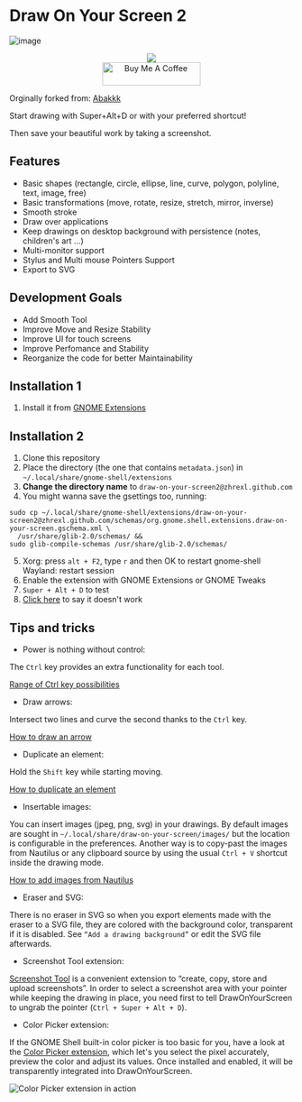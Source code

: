 # Draw On Your Screen 2

![image](https://user-images.githubusercontent.com/51864789/202538664-799678ae-6cd5-46e6-9907-75deeb4bf16b.png)

<p align="center">
  <a href="https://extensions.gnome.org/extension/4937/draw-on-you-screen-2/"><img src="https://img.shields.io/badge/Download-extensions.gnome.org-CB74D9.svg?logo=gnome&logoColor=lightgrey&labelColor=303030" /></a></br>
  <a href="https://www.buymeacoffee.com/zhrexl" target="_blank"><img src="https://cdn.buymeacoffee.com/buttons/default-orange.png" alt="Buy Me A Coffee" height="41" width="174"></a>
</p>

Orginally forked from: [Abakkk](https://codeberg.org/som/DrawOnYourScreen)

Start drawing with Super+Alt+D or with your preferred shortcut!

Then save your beautiful work by taking a screenshot.

## Features

* Basic shapes (rectangle, circle, ellipse, line, curve, polygon, polyline, text, image, free)
* Basic transformations (move, rotate, resize, stretch, mirror, inverse)
* Smooth stroke
* Draw over applications
* Keep drawings on desktop background with persistence (notes, children's art ...)
* Multi-monitor support
* Stylus and Multi mouse Pointers Support
* Export to SVG

## Development Goals

* Add Smooth Tool
* Improve Move and Resize Stability
* Improve UI for touch screens
* Improve Perfomance and Stability
* Reorganize the code for better Maintainability

## Installation 1

1. Install it from [GNOME Extensions](https://extensions.gnome.org/extension/4937/draw-on-you-screen-2/)

## Installation 2

1. Clone this repository
2. Place the directory (the one that contains `metadata.json`) in `~/.local/share/gnome-shell/extensions`
3. **Change the directory name** to `draw-on-your-screen2@zhrexl.github.com`
4. You might wanna save the gsettings too, running:
  ```
  sudo cp ~/.local/share/gnome-shell/extensions/draw-on-your-screen2@zhrexl.github.com/schemas/org.gnome.shell.extensions.draw-on-your-screen.gschema.xml \
    /usr/share/glib-2.0/schemas/ &&
  sudo glib-compile-schemas /usr/share/glib-2.0/schemas/
  ```
5. Xorg: press `alt + F2`, type `r` and then OK to restart gnome-shell  
   Wayland: restart session
6. Enable the extension with GNOME Extensions or GNOME Tweaks
7. `Super + Alt + D` to test
8. [Click here](https://github.com/zhrexl/DrawOnYourScreen2/issues) to say it doesn't work

## Tips and tricks

* Power is nothing without control:

 The `Ctrl` key provides an extra functionality for each tool.

 [Range of Ctrl key possibilities](https://codeberg.org/som/DrawOnYourScreen/src/branch/media/ctrl.webm)

* Draw arrows:

 Intersect two lines and curve the second thanks to the `Ctrl` key.

 [How to draw an arrow](https://codeberg.org/som/DrawOnYourScreen/src/branch/media/arrow.webm)

* Duplicate an element:

 Hold the `Shift` key while starting moving.
 
 [How to duplicate an element](https://codeberg.org/som/DrawOnYourScreen/src/branch/media/duplicate.webm)

* Insertable images:

 You can insert images (jpeg, png, svg) in your drawings. By default images are sought in `~/.local/share/draw-on-your-screen/images/` but the location is configurable in the preferences. Another way is to copy-past the images from Nautilus or any clipboard source by using the usual `Ctrl + V` shortcut inside the drawing mode.
 
 [How to add images from Nautilus](https://codeberg.org/som/DrawOnYourScreen/src/branch/media/ctrl-plus-v.webm)

* Eraser and SVG:

 There is no eraser in SVG so when you export elements made with the eraser to a SVG file, they are colored with the background color, transparent if it is disabled. See `“Add a drawing background”` or edit the SVG file afterwards.

* Screenshot Tool extension:

 [Screenshot Tool](https://extensions.gnome.org/extension/1112/screenshot-tool/) is a convenient extension to “create, copy, store and upload screenshots”. In order to select a screenshot area with your pointer while keeping the drawing in place, you need first to tell DrawOnYourScreen to ungrab the pointer (`Ctrl + Super + Alt + D`).

* Color Picker extension:

 If the GNOME Shell built-in color picker is too basic for you, have a look at the [Color Picker extension](https://extensions.gnome.org/extension/3396/color-picker), which let's you select the pixel accurately, preview the color and adjust its values. Once installed and enabled, it will be transparently integrated into DrawOnYourScreen.

 ![Color Picker extension in action](https://codeberg.org/som/DrawOnYourScreen/raw/branch/media/color-picker-extension.jpg)

